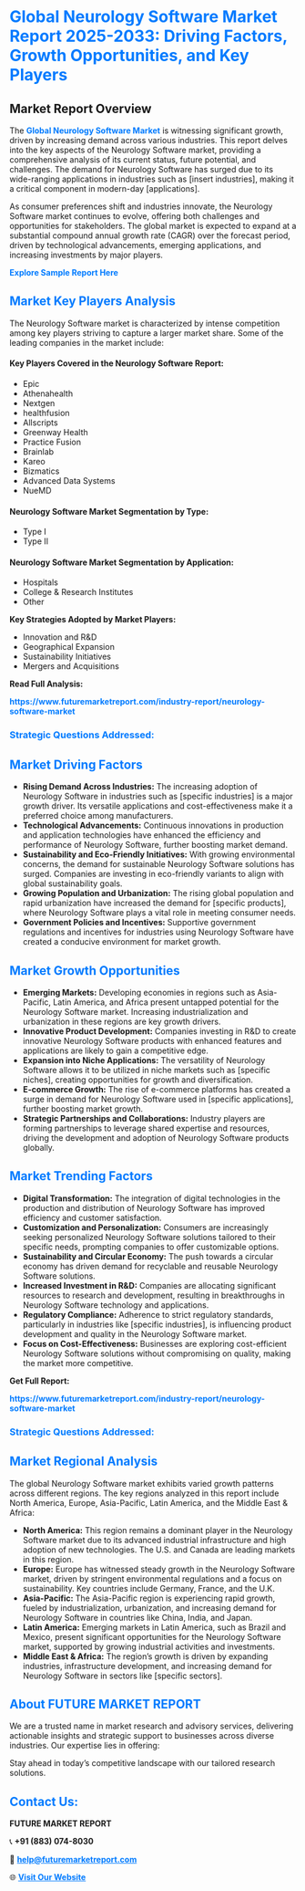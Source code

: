 <h1 style="color: #007BFF;">Global Neurology Software Market Report 2025-2033: Driving Factors, Growth Opportunities, and Key Players</h1>

<section id="overview">
<h2>Market Report Overview</h2>
<p>The <a href="https://www.futuremarketreport.com/industry-report/neurology-software-market" style="color: #007BFF; text-decoration: none;"><strong>Global Neurology Software Market</strong></a> is witnessing significant growth, driven by increasing demand across various industries. This report delves into the key aspects of the Neurology Software market, providing a comprehensive analysis of its current status, future potential, and challenges. The demand for Neurology Software has surged due to its wide-ranging applications in industries such as [insert industries], making it a critical component in modern-day [applications].</p>
<p>As consumer preferences shift and industries innovate, the Neurology Software market continues to evolve, offering both challenges and opportunities for stakeholders. The global market is expected to expand at a substantial compound annual growth rate (CAGR) over the forecast period, driven by technological advancements, emerging applications, and increasing investments by major players.</p>
</section>

<section id="overview">
<p><a href="https://www.futuremarketreport.com/request-sample/reportId=104686" style="color: #007BFF; text-decoration: none;"><strong>Explore Sample Report Here</strong></a></p>
</section>

<section id="key-players">
<h2 style="color: #007BFF;">Market Key Players Analysis</h2>
<p>The Neurology Software market is characterized by intense competition among key players striving to capture a larger market share. Some of the leading companies in the market include:</p>
<h4>Key Players Covered in the Neurology Software Report:</h4>
<ul><li>Epic</li><li>Athenahealth</li><li>Nextgen</li><li>healthfusion</li><li>Allscripts</li><li>Greenway Health</li><li>Practice Fusion</li><li>Brainlab</li><li>Kareo</li><li>Bizmatics</li><li>Advanced Data Systems</li><li>NueMD</li></ul>
<h4>Neurology Software Market Segmentation by Type:</h4>
<ul><li>Type I</li><li>Type II</li></ul>

<h4>Neurology Software Market Segmentation by Application:</h4>
<ul><li>Hospitals</li><li>College &amp; Research Institutes</li><li>Other</li></ul>
<p><strong>Key Strategies Adopted by Market Players:</strong></p>
<ul>
<li>Innovation and R&D</li>
<li>Geographical Expansion</li>
<li>Sustainability Initiatives</li>
<li>Mergers and Acquisitions</li>
</ul>
</section>

<section>
<p><strong>Read Full Analysis: </strong></p><a href="https://www.futuremarketreport.com/industry-report/neurology-software-market" style="color: #007BFF; text-decoration: none;"><strong>https://www.futuremarketreport.com/industry-report/neurology-software-market</strong></a>
<h3 style="color: #007BFF;">Strategic Questions Addressed:</h3>
</section>

<section id="driving-factors">
<h2 style="color: #007BFF;">Market Driving Factors</h2>
<ul>
<li><strong>Rising Demand Across Industries:</strong> The increasing adoption of Neurology Software in industries such as [specific industries] is a major growth driver. Its versatile applications and cost-effectiveness make it a preferred choice among manufacturers.</li>
<li><strong>Technological Advancements:</strong> Continuous innovations in production and application technologies have enhanced the efficiency and performance of Neurology Software, further boosting market demand.</li>
<li><strong>Sustainability and Eco-Friendly Initiatives:</strong> With growing environmental concerns, the demand for sustainable Neurology Software solutions has surged. Companies are investing in eco-friendly variants to align with global sustainability goals.</li>
<li><strong>Growing Population and Urbanization:</strong> The rising global population and rapid urbanization have increased the demand for [specific products], where Neurology Software plays a vital role in meeting consumer needs.</li>
<li><strong>Government Policies and Incentives:</strong> Supportive government regulations and incentives for industries using Neurology Software have created a conducive environment for market growth.</li>
</ul>
</section>

<section id="growth-opportunities">
<h2 style="color: #007BFF;">Market Growth Opportunities</h2>
<ul>
<li><strong>Emerging Markets:</strong> Developing economies in regions such as Asia-Pacific, Latin America, and Africa present untapped potential for the Neurology Software market. Increasing industrialization and urbanization in these regions are key growth drivers.</li>
<li><strong>Innovative Product Development:</strong> Companies investing in R&D to create innovative Neurology Software products with enhanced features and applications are likely to gain a competitive edge.</li>
<li><strong>Expansion into Niche Applications:</strong> The versatility of Neurology Software allows it to be utilized in niche markets such as [specific niches], creating opportunities for growth and diversification.</li>
<li><strong>E-commerce Growth:</strong> The rise of e-commerce platforms has created a surge in demand for Neurology Software used in [specific applications], further boosting market growth.</li>
<li><strong>Strategic Partnerships and Collaborations:</strong> Industry players are forming partnerships to leverage shared expertise and resources, driving the development and adoption of Neurology Software products globally.</li>
</ul>
</section>

<section id="trending-factors">
<h2 style="color: #007BFF;">Market Trending Factors</h2>
<ul>
<li><strong>Digital Transformation:</strong> The integration of digital technologies in the production and distribution of Neurology Software has improved efficiency and customer satisfaction.</li>
<li><strong>Customization and Personalization:</strong> Consumers are increasingly seeking personalized Neurology Software solutions tailored to their specific needs, prompting companies to offer customizable options.</li>
<li><strong>Sustainability and Circular Economy:</strong> The push towards a circular economy has driven demand for recyclable and reusable Neurology Software solutions.</li>
<li><strong>Increased Investment in R&D:</strong> Companies are allocating significant resources to research and development, resulting in breakthroughs in Neurology Software technology and applications.</li>
<li><strong>Regulatory Compliance:</strong> Adherence to strict regulatory standards, particularly in industries like [specific industries], is influencing product development and quality in the Neurology Software market.</li>
<li><strong>Focus on Cost-Effectiveness:</strong> Businesses are exploring cost-efficient Neurology Software solutions without compromising on quality, making the market more competitive.</li>
</ul>
</section>

<section>
<p><strong>Get Full Report: </strong></p><a href="https://www.futuremarketreport.com/industry-report/neurology-software-market" style="color: #007BFF; text-decoration: none;"><strong>https://www.futuremarketreport.com/industry-report/neurology-software-market</strong></a>
<h3 style="color: #007BFF;">Strategic Questions Addressed:</h3>
</section>


<section id="regional-analysis">
<h2 style="color: #007BFF;">Market Regional Analysis</h2>
<p>The global Neurology Software market exhibits varied growth patterns across different regions. The key regions analyzed in this report include North America, Europe, Asia-Pacific, Latin America, and the Middle East & Africa:</p>
<ul>
<li><strong>North America:</strong> This region remains a dominant player in the Neurology Software market due to its advanced industrial infrastructure and high adoption of new technologies. The U.S. and Canada are leading markets in this region.</li>
<li><strong>Europe:</strong> Europe has witnessed steady growth in the Neurology Software market, driven by stringent environmental regulations and a focus on sustainability. Key countries include Germany, France, and the U.K.</li>
<li><strong>Asia-Pacific:</strong> The Asia-Pacific region is experiencing rapid growth, fueled by industrialization, urbanization, and increasing demand for Neurology Software in countries like China, India, and Japan.</li>
<li><strong>Latin America:</strong> Emerging markets in Latin America, such as Brazil and Mexico, present significant opportunities for the Neurology Software market, supported by growing industrial activities and investments.</li>
<li><strong>Middle East & Africa:</strong> The region’s growth is driven by expanding industries, infrastructure development, and increasing demand for Neurology Software in sectors like [specific sectors].</li>
</ul>
</section>

<footer>
<h2 style="color: #007BFF;">About FUTURE MARKET REPORT</h2>
<p>We are a trusted name in market research and advisory services, delivering actionable insights and strategic support to businesses across diverse industries. Our expertise lies in offering:</p>

<p>Stay ahead in today’s competitive landscape with our tailored research solutions.</p>

<h2 style="color: #007BFF;">Contact Us:</h2>
<p><strong>FUTURE MARKET REPORT</strong></p>
<p>📞 <strong>+91 (883) 074-8030</strong></p>
<p>📧 <strong><a href="mailto:help@futuremarketreport.com" style="color: #007BFF;">help@futuremarketreport.com</a></strong></p>
<p>🌐 <strong><a href="https://www.futuremarketreport.com/" style="color: #007BFF;">Visit Our Website</a></strong></p>
</footer>